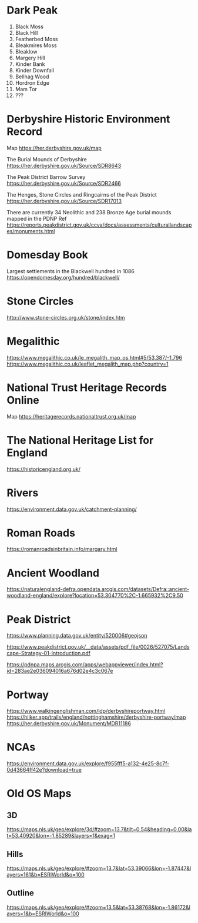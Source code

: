 # Dark Peak
1. Black Moss
2. Black Hill
3. Featherbed Moss
4. Bleakmires Moss
5. Bleaklow
6. Margery Hill
7. Kinder Bank
8. Kinder Downfall
9. Bellhag Wood
10. Hordron Edge
11. Mam Tor
12. ???

# Derbyshire Historic Environment Record

Map
https://her.derbyshire.gov.uk/map

The Burial Mounds of Derbyshire
https://her.derbyshire.gov.uk/Source/SDR8643

The Peak District Barrow Survey
https://her.derbyshire.gov.uk/Source/SDR2466

The Henges, Stone Circles and Ringcairns of the Peak District
https://her.derbyshire.gov.uk/Source/SDR17013

There are currently 34 Neolithic and 238 Bronze Age burial mounds mapped in the PDNP
Ref
https://reports.peakdistrict.gov.uk/ccva/docs/assessments/culturallandscapes/monuments.html

# Domesday Book
Largest settlements in the Blackwell hundred in 1086
https://opendomesday.org/hundred/blackwell/

# Stone Circles
http://www.stone-circles.org.uk/stone/index.htm

# Megalithic
https://www.megalithic.co.uk/le_megalith_map_os.html#5/53.387/-1.796
https://www.megalithic.co.uk/leaflet_megalith_map.php?country=1

# National Trust Heritage Records Online
Map
https://heritagerecords.nationaltrust.org.uk/map

# The National Heritage List for England
https://historicengland.org.uk/

# Rivers
https://environment.data.gov.uk/catchment-planning/

# Roman Roads
https://romanroadsinbritain.info/margary.html

# Ancient Woodland
https://naturalengland-defra.opendata.arcgis.com/datasets/Defra::ancient-woodland-england/explore?location=53.304770%2C-1.665932%2C9.50

# Peak District
https://www.planning.data.gov.uk/entity/520006#geojson

https://www.peakdistrict.gov.uk/__data/assets/pdf_file/0026/527075/Landscape-Strategy-01-Introduction.pdf

https://pdnpa.maps.arcgis.com/apps/webappviewer/index.html?id=283ae2e036094016a676d02e4c3c067e

# Portway
https://www.walkingenglishman.com/ldp/derbyshireportway.html
https://hiiker.app/trails/england/nottinghamshire/derbyshire-portway/map
https://her.derbyshire.gov.uk/Monument/MDR11186

# NCAs
https://environment.data.gov.uk/explore/f955fff5-a132-4e25-8c7f-0d43664ff42e?download=true

# Old OS Maps

## 3D
https://maps.nls.uk/geo/explore/3d/#zoom=13.7&tilt=0.54&heading=0.00&lat=53.40920&lon=-1.85289&layers=1&exag=1

## Hills
https://maps.nls.uk/geo/explore/#zoom=13.7&lat=53.39066&lon=-1.87447&layers=161&b=ESRIWorld&o=100

## Outline
https://maps.nls.uk/geo/explore/#zoom=13.5&lat=53.38768&lon=-1.86172&layers=1&b=ESRIWorld&o=100
